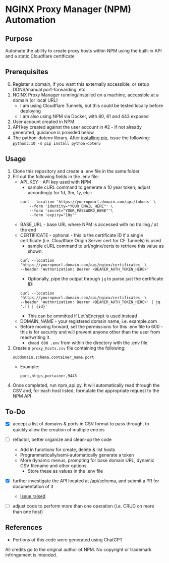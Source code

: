 # NGINX Proxy Manager (NPM) Automation

## Purpose
Automate the ability to create proxy hosts within NPM using the built-in API and a static Cloudflare certificate

## Prerequisites
0. Register a domain, if you want this externally accessible, or setup DDNS/manual port-forwarding, etc. 
1. NGINX Proxy Manager running/installed on a machine, accessible at a domain (or local URL)
    - I am using Cloudflare Tunnels, but this could be tested locally before deploying
    - I am also using NPM via Docker, with 80, 81 and 443 exposed
2. User account created in NPM
3. API key created against the user account in #2 - if not already generated, guidance is provided below
4. The python-dotenv library. After [installing pip](https://pip.pypa.io/en/stable/installation/), issue the following:
   `python3.10 -m pip install python-dotenv`

## Usage
1. Clone this repository and create a .env file in the same folder
2. Fill out the following fields in the .env file:
    - API_KEY - API key used with NPM
        - sample cURL command to generate a 10 year token; adjust accordingly for 1d, 3m, 1y, etc.:
        ```
        curl --location 'https://yournpmurl.domain.com/api/tokens' \
            --form 'identity="YOUR_EMAIL_HERE"' \
            --form 'secret="YOUR_PASSWORD_HERE"'\
            --form 'expiry="10y"'
        ```
    - BASE_URL - base URL where NPM is accessed with no trailing / at the end
    - CERTIFICATE - optional - this is the certificate ID if a single certificate (i.e. Cloudflare Origin Server cert for CF Tunnels) is used
        - sample cURL command to url/nginx/certs to retrieve this value as shown:
        ```
        curl --location 'https://yournpmurl.domain.com/api/nginx/certificates' \
        --header 'Authorization: Bearer <BEARER_AUTH_TOKEN_HERE>'
        ```
        - Optionally, pipe the output through `jq` to parse just the certificate ID:
        ```
        curl --location 'https://yournpmurl.domain.com/api/nginx/certificates' \
        --header 'Authorization: Bearer <BEARER_AUTH_TOKEN_HERE>' | jq '.[] | {id}'
        ```
        - This can be ommitted if Let'sEncrypt is used instead
    - DOMAIN_NAME - your registered domain name, i.e. example.com
    - Before moving forward, set the permissions for this .env file to 600 - this is for security and will prevent anyone other than the user from read/writing it.
        - `chmod 600 .env` from within the directory with the .env file
3. Create a `proxy_hosts.csv` file containing the following:
    ```
    subdomain,schema,container_name,port
    ```
    - Example:
        ```
        port,https,portainer,9443
        ```
4. Once completed, run npm_api.py. It will automatically read through the CSV and, for each host listed, formulate the appropriate request to the NPM API

## To-Do
- [X] accept a list of domains & ports in CSV format to pass through, to quickly allow the creation of multiple entries

- [ ] refactor, better organize and clean-up the code
    - Add in functions for create, delete & list hosts
    - Programmatically/semi-automatically generate a token
    - More dynamic menus, prompting for base domain URL, dynamic CSV filename and other options
        - Store these as values in the .env file
- [X] further investigate the API located at /api/schema, and submit a PR for documentation of it
    - [Issue raised](https://github.com/NginxProxyManager/nginx-proxy-manager/issues/3749#issuecomment-2107483394)
- [ ] adjust code to perform more than one operation (i.e. CRUD on more than one host)

## References
- Portions of this code were generated using ChatGPT

All credits go to the original author of NPM. No copyright or trademark infringement is intended.
